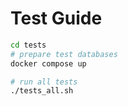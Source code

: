 # Test Guide

```bash
cd tests
# prepare test databases
docker compose up

# run all tests
./tests_all.sh
```
